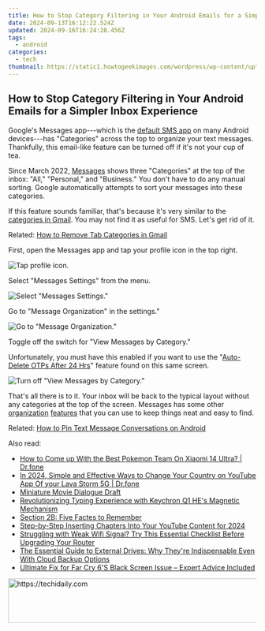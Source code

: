 ```yaml
---
title: How to Stop Category Filtering in Your Android Emails for a Simpler Inbox Experience
date: 2024-09-13T16:12:22.524Z
updated: 2024-09-16T16:24:28.456Z
tags:
  - android
categories:
  - tech
thumbnail: https://static1.howtogeekimages.com/wordpress/wp-content/uploads/2022/04/Messages-categories.png
---
```


## How to Stop Category Filtering in Your Android Emails for a Simpler Inbox Experience

Google's Messages app---which is the [default SMS app](https://techtrends.techidaily.com/guide-to-activate-or-deactivate-network-discovery-feature-in-windows-11/) on many Android devices---has "Categories" across the top to organize your text messages. Thankfully, this email-like feature can be turned off if it's not your cup of tea.

 Since March 2022, [Messages](https://www.anrdoezrs.net/links/3607085/type/dlg/sid/UUhtgUeUpU206268/https://play.google.com/store/apps/details?id=com.google.android.apps.messaging) shows three "Categories" at the top of the inbox: "All," "Personal," and "Business." You don't have to do any manual sorting. Google automatically attempts to sort your messages into these categories.

 If this feature sounds familiar, that's because it's very similar to the [categories in Gmail](https://extra-resources.techidaily.com/the-art-of-crafting-gopro-time-lapses/). You may not find it as useful for SMS. Let's get rid of it.

Related: [How to Remove Tab Categories in Gmail](https://extra-resources.techidaily.com/the-art-of-crafting-gopro-time-lapses/) 

 First, open the Messages app and tap your profile icon in the top right.

![Tap profile icon.](https://static1.howtogeekimages.com/wordpress/wp-content/uploads/2022/04/2022-04-13_11-27-25.jpg) 

 Select "Messages Settings" from the menu.

![Select "Messages Settings."](https://static1.howtogeekimages.com/wordpress/wp-content/uploads/2022/04/2022-04-13_11-27-52.jpg) 

 Go to "Message Organization" in the settings."

![Go to "Message Organization."](https://static1.howtogeekimages.com/wordpress/wp-content/uploads/2022/04/2022-04-13_11-29-08.jpg) 

 Toggle off the switch for "View Messages by Category."

 Unfortunately, you must have this enabled if you want to use the "[Auto-Delete OTPs After 24 Hrs](https://facebook-video-content.techidaily.com/new-in-2024-the-art-of-digital-retrieval-saving-and-storing-chats-on-fb/)" feature found on this same screen.

![Turn off "View Messages by Category."](https://static1.howtogeekimages.com/wordpress/wp-content/uploads/2022/04/2022-04-13_11-56-05.jpg) 

 That's all there is to it. Your inbox will be back to the typical layout without any categories at the top of the screen. Messages has some other [organization](https://fix-guide.techidaily.com/how-to-use-special-features-virtual-location-on-motorola-moto-g73-5g-drfone-by-drfone-virtual-android/) [features](https://smart-video-editing.techidaily.com/updated-movie-mastery-unlocked-easy-tips-and-tricks-for-filmmakers-for-2024/) that you can use to keep things neat and easy to find.

Related: [How to Pin Text Message Conversations on Android](https://smart-video-editing.techidaily.com/updated-movie-mastery-unlocked-easy-tips-and-tricks-for-filmmakers-for-2024/)

<ins class="adsbygoogle"
     style="display:block"
     data-ad-format="autorelaxed"
     data-ad-client="ca-pub-7571918770474297"
     data-ad-slot="1223367746"></ins>

<ins class="adsbygoogle"
     style="display:block"
     data-ad-client="ca-pub-7571918770474297"
     data-ad-slot="8358498916"
     data-ad-format="auto"
     data-full-width-responsive="true"></ins>

<span class="atpl-alsoreadstyle">Also read:</span>
<div><ul>
<li><a href="https://android-pokemon-go.techidaily.com/how-to-come-up-with-the-best-pokemon-team-on-xiaomi-14-ultra-drfone-by-drfone-virtual-android/"><u>How to Come up With the Best Pokemon Team On Xiaomi 14 Ultra? | Dr.fone</u></a></li>
<li><a href="https://location-social.techidaily.com/in-2024-simple-and-effective-ways-to-change-your-country-on-youtube-app-of-your-lava-storm-5g-drfone-by-drfone-virtual-android/"><u>In 2024, Simple and Effective Ways to Change Your Country on YouTube App Of your Lava Storm 5G | Dr.fone</u></a></li>
<li><a href="https://extra-hints.techidaily.com/miniature-movie-dialogue-draft/"><u>Miniature Movie Dialogue Draft</u></a></li>
<li><a href="https://hardware-reviews.techidaily.com/revolutionizing-typing-experience-with-keychron-q1-hes-magnetic-mechanism/"><u>Revolutionizing Typing Experience with Keychron Q1 HE's Magnetic Mechanism</u></a></li>
<li><a href="https://hardware-reviews.techidaily.com/section-2b-five-factes-to-remember/"><u>Section 2B: Five Factes to Remember</u></a></li>
<li><a href="https://extra-guidance.techidaily.com/step-by-step-inserting-chapters-into-your-youtube-content-for-2024/"><u>Step-by-Step Inserting Chapters Into Your YouTube Content for 2024</u></a></li>
<li><a href="https://hardware-reviews.techidaily.com/struggling-with-weak-wifi-signal-try-this-essential-checklist-before-upgrading-your-router/"><u>Struggling with Weak Wifi Signal? Try This Essential Checklist Before Upgrading Your Router</u></a></li>
<li><a href="https://hardware-reviews.techidaily.com/the-essential-guide-to-external-drives-why-theyre-indispensable-even-with-cloud-backup-options/"><u>The Essential Guide to External Drives: Why They're Indispensable Even With Cloud Backup Options</u></a></li>
<li><a href="https://program-issues.techidaily.com/ultimate-fix-for-far-cry-6s-black-screen-issue-expert-advice-included/"><u>Ultimate Fix for Far Cry 6'S Black Screen Issue – Expert Advice Included</u></a></li>
</ul></div>

<!-- affiliate ads begin -->
<a href="https://ephamedtechinc.pxf.io/c/5597632/2137229/26400" target="_top" id="2137229">
  <img src="//a.impactradius-go.com/display-ad/26400-2137229" border="0" alt="https://techidaily.com" width="728" height="90"/>
</a>
<img height="0" width="0" src="https://ephamedtechinc.pxf.io/i/5597632/2137229/26400" style="position:absolute;visibility:hidden;" border="0" />
<!-- affiliate ads end -->

